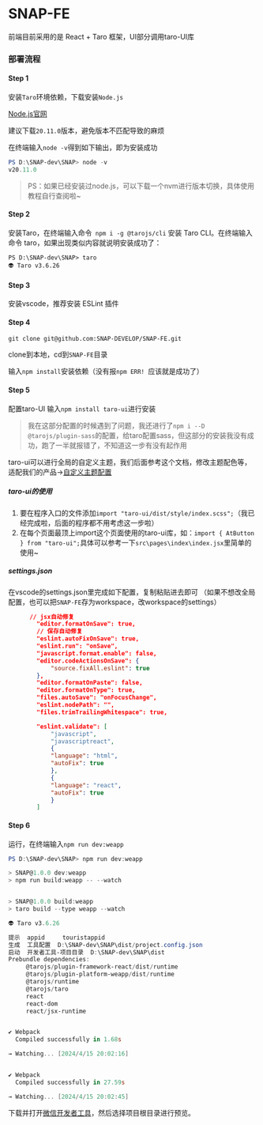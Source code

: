 # SNAP-FE

前端目前采用的是 React + Taro 框架，UI部分调用taro-UI库

### 部署流程

#### Step 1

安装`Taro`环境依赖，下载安装`Node.js`

[Node.js官网](https://nodejs.org/en/)

建议下载`20.11.0`版本，避免版本不匹配导致的麻烦

在终端输入`node -v`得到如下输出，即为安装成功

```powershell
PS D:\SNAP-dev\SNAP> node -v
v20.11.0
```

> PS：如果已经安装过node.js，可以下载一个nvm进行版本切换，具体使用教程自行查阅啦~

#### Step 2

安装Taro，在终端输入命令` npm i -g @tarojs/cli` 安装 Taro CLI。在终端输入命令 taro，如果出现类似内容就说明安装成功了：

```
PS D:\SNAP-dev\SNAP> taro
👽 Taro v3.6.26
```

#### Step 3

安装vscode，推荐安装 ESLint 插件

#### Step 4

```
git clone git@github.com:SNAP-DEVELOP/SNAP-FE.git
```

clone到本地，cd到`SNAP-FE`目录

输入`npm install`安装依赖（没有报`npm ERR! `应该就是成功了）

#### Step 5

配置taro-UI
输入`npm install taro-ui`进行安装

> 我在这部分配置的时候遇到了问题，我还进行了`npm i --D @tarojs/plugin-sass`的配置，给taro配置sass，但这部分的安装我没有成功，跑了一半就报错了，不知道这一步有没有起作用

taro-ui可以进行全局的自定义主题，我们后面参考这个文档，修改主题配色等，适配我们的产品->[自定义主题配置](https://taro-ui.jd.com/#/docs/customizetheme)

##### taro-ui的使用

1. 要在程序入口的文件添加`import "taro-ui/dist/style/index.scss";`（我已经完成啦，后面的程序都不用考虑这一步啦）
2. 在每个页面最顶上import这个页面使用的taro-ui库，如：`import { AtButton } from "taro-ui";`具体可以参考一下`src\pages\index\index.jsx`里简单的使用~

##### settings.json

在vscode的settings.json里完成如下配置，复制粘贴进去即可
（如果不想改全局配置，也可以把`SNAP-FE`存为workspace，改workspace的settings）

```json
	  // jsx自动修复
		"editor.formatOnSave": true,
		// 保存自动修复
		"eslint.autoFixOnSave": true,
		"eslint.run": "onSave",
		"javascript.format.enable": false,
		"editor.codeActionsOnSave": {
			"source.fixAll.eslint": true
		},
		"editor.formatOnPaste": false,
		"editor.formatOnType": true,
		"files.autoSave": "onFocusChange",
		"eslint.nodePath": "",
		"files.trimTrailingWhitespace": true,

		"eslint.validate": [
			"javascript",
			"javascriptreact",
			{
			"language": "html",
			"autoFix": true
			},
			{
			"language": "react",
			"autoFix": true
			}
		]
```

#### Step 6

运行，在终端输入`npm run dev:weapp`

```powershell
PS D:\SNAP-dev\SNAP> npm run dev:weapp

> SNAP@1.0.0 dev:weapp
> npm run build:weapp -- --watch


> SNAP@1.0.0 build:weapp
> taro build --type weapp --watch

👽 Taro v3.6.26

提示  appid     touristappid
生成  工具配置  D:\SNAP-dev\SNAP\dist/project.config.json
启动  开发者工具-项目目录  D:\SNAP-dev\SNAP\dist
Prebundle dependencies:
     @tarojs/plugin-framework-react/dist/runtime
     @tarojs/plugin-platform-weapp/dist/runtime
     @tarojs/runtime
     @tarojs/taro
     react
     react-dom
     react/jsx-runtime


✔ Webpack
  Compiled successfully in 1.68s

→ Watching... [2024/4/15 20:02:16]


✔ Webpack
  Compiled successfully in 27.59s

→ Watching... [2024/4/15 20:02:45]

```

下载并打开[微信开发者工具](https://developers.weixin.qq.com/miniprogram/dev/devtools/download.html)，然后选择项目根目录进行预览。

